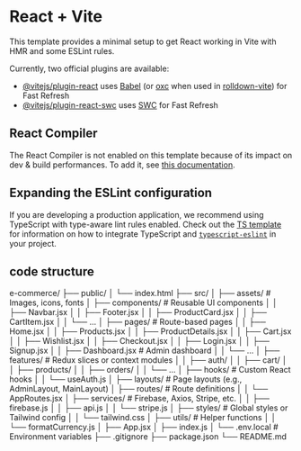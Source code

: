 # React + Vite

This template provides a minimal setup to get React working in Vite with HMR and some ESLint rules.

Currently, two official plugins are available:

- [@vitejs/plugin-react](https://github.com/vitejs/vite-plugin-react/blob/main/packages/plugin-react) uses [Babel](https://babeljs.io/) (or [oxc](https://oxc.rs) when used in [rolldown-vite](https://vite.dev/guide/rolldown)) for Fast Refresh
- [@vitejs/plugin-react-swc](https://github.com/vitejs/vite-plugin-react/blob/main/packages/plugin-react-swc) uses [SWC](https://swc.rs/) for Fast Refresh

## React Compiler

The React Compiler is not enabled on this template because of its impact on dev & build performances. To add it, see [this documentation](https://react.dev/learn/react-compiler/installation).

## Expanding the ESLint configuration

If you are developing a production application, we recommend using TypeScript with type-aware lint rules enabled. Check out the [TS template](https://github.com/vitejs/vite/tree/main/packages/create-vite/template-react-ts) for information on how to integrate TypeScript and [`typescript-eslint`](https://typescript-eslint.io) in your project.

## code structure

e-commerce/
├── public/
│ └── index.html
├── src/
│ ├── assets/ # Images, icons, fonts
│ ├── components/ # Reusable UI components
│ │ ├── Navbar.jsx
│ │ ├── Footer.jsx
│ │ ├── ProductCard.jsx
│ │ ├── CartItem.jsx
│ │ └── ...
│ ├── pages/ # Route-based pages
│ │ ├── Home.jsx
│ │ ├── Products.jsx
│ │ ├── ProductDetails.jsx
│ │ ├── Cart.jsx
│ │ ├── Wishlist.jsx
│ │ ├── Checkout.jsx
│ │ ├── Login.jsx
│ │ ├── Signup.jsx
│ │ ├── Dashboard.jsx # Admin dashboard
│ │ └── ...
│ ├── features/ # Redux slices or context modules
│ │ ├── auth/
│ │ ├── cart/
│ │ ├── products/
│ │ ├── orders/
│ │ └── ...
│ ├── hooks/ # Custom React hooks
│ │ └── useAuth.js
│ ├── layouts/ # Page layouts (e.g., AdminLayout, MainLayout)
│ ├── routes/ # Route definitions
│ │ └── AppRoutes.jsx
│ ├── services/ # Firebase, Axios, Stripe, etc.
│ │ ├── firebase.js
│ │ ├── api.js
│ │ └── stripe.js
│ ├── styles/ # Global styles or Tailwind config
│ │ └── tailwind.css
│ ├── utils/ # Helper functions
│ │ └── formatCurrency.js
│ ├── App.jsx
│ ├── index.js
│ └── .env.local # Environment variables
├── .gitignore
├── package.json
└── README.md

